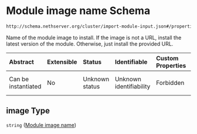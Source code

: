 # Module image name Schema

```txt
http://schema.nethserver.org/cluster/import-module-input.json#/properties/image
```

Name of the module image to install. If the image is not a URL, install the latest version of the module. Otherwise, just install the provided URL.

| Abstract            | Extensible | Status         | Identifiable            | Custom Properties | Additional Properties | Access Restrictions | Defined In                                                                            |
| :------------------ | :--------- | :------------- | :---------------------- | :---------------- | :-------------------- | :------------------ | :------------------------------------------------------------------------------------ |
| Can be instantiated | No         | Unknown status | Unknown identifiability | Forbidden         | Allowed               | none                | [import-module-input.json\*](cluster/import-module-input.json "open original schema") |

## image Type

`string` ([Module image name](import-module-input-1-properties-module-image-name.md))
